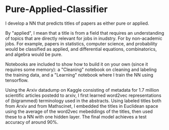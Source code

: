 # Pure-Applied-Classifier

I develop a NN that predicts titles of papers as either pure or applied.

By "applied", I mean that a title is from a field that requires an understanding of topics that are directly relevant for jobs in inudstry. For by non-academic jobs. For example, papers in statistics, computer science, and probability would be classified as applied, and differential equations, combinatorics, and algebra would be pure.

Notebooks are included to show how to build it on your own (since it requires some memory): a "Cleaning" notebook on cleaning and labeling the training data, and a "Learning" notebook where I train the NN using tensorflow.

Using the Arxiv datadump on Kaggle consisting of metadata for 1.7 million scientific articles postedd to arxiv, I first learned word2vec representations of (bigrammed) terminology used in the abstracts. Using labeled titles both from Arxiv and from Mathscinet, I embedded the titles in Euclidean space using the average of the word2vec mebeddings of the titles, then used these to a NN with one hidden layer. The final model achieves a test accuracy of around 90%.
